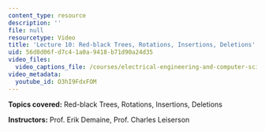 ```yaml
---
content_type: resource
description: ''
file: null
resourcetype: Video
title: 'Lecture 10: Red-black Trees, Rotations, Insertions, Deletions'
uid: 56d8d06f-d7c4-1a0a-9418-b71d90a24d35
video_files:
  video_captions_file: /courses/electrical-engineering-and-computer-science/6-046j-introduction-to-algorithms-sma-5503-fall-2005/video-lectures/lecture-10-red-black-trees-rotations-insertions-deletions/O3hI9FdxFOM.vtt
video_metadata:
  youtube_id: O3hI9FdxFOM
---
```


**Topics covered:** Red-black Trees, Rotations, Insertions, Deletions

**Instructors:** Prof. Erik Demaine, Prof. Charles Leiserson